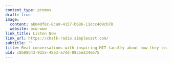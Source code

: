 ```yaml
---
content_type: promos
draft: true
image:
  content: ab040f8c-8ca0-4157-b686-11dcc409cb78
  website: ocw-www
link_title: Listen Now
link_url: https://chalk-radio.simplecast.com/
subtitle: ''
title: Real conversations with inspiring MIT faculty about how they teach.
uid: c8b88b43-9255-48a3-a7dd-8855e234e675
---
```

